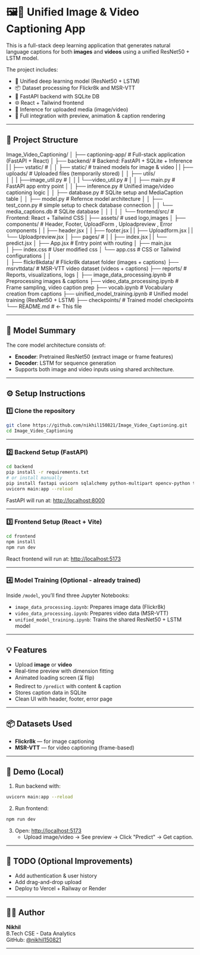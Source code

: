 
# 🖼️🎥 Unified Image & Video Captioning App

This is a full-stack deep learning application that generates natural language captions for both **images** and **videos** using a unified ResNet50 + LSTM model.

The project includes:
- 🧠 Unified deep learning model (ResNet50 + LSTM)
- 📦 Dataset processing for Flickr8k and MSR-VTT
- 🚀 FastAPI backend with SQLite DB
- 🌐 React + Tailwind frontend
- 🧠 Inference for uploaded media (image/video)
- 🌉 Full integration with preview, animation & caption rendering

---

## 📁 Project Structure

Image_Video_Captioning/
│
├── captioning-app/                      # Full-stack application (FastAPI + React)
│   ├── backend/                         # Backend: FastAPI + SQLite + Inference
|   |   ├── vstatic/                     #
│   │   ├── static/                      # trained models for image & video
|   |   ├── uploads/                     # Uploaded files (temporarily stored)
│   │   ├── utils/                 
│   │   |   ├──image_util.py             #
│   │   |   └──video_util.py             #
│   │   ├── main.py                      # FastAPI app entry point
│   │   ├── inference.py                 # Unified image/video captioning logic
│   │   ├── database.py                  # SQLite setup and MediaCaption table
│   │   ├── model.py                     # Refernce model architecture
│   │   ├── test_conn.py                 # simple setup to check database connection
│   │   └── media_captions.db            # SQLite database
│   │
│   │
│   └── frontend/src/                    # Frontend: React + Tailwind CSS
|       ├── assets/                      # used logo,images
│       ├── components/                  # Header, Footer, UploadForm , Uploadpreview , Error components
│       |   ├── header.jsx
│       |   ├── footer.jsx
|       |   ├── Uploadform.jsx
|       |   └── Uploadpreview.jsx
│       ├── pages/                       # 
│       |   ├── index.jsx
|       |   └── predict.jsx
│       ├── App.jsx                      # Entry point with routing
│       ├── main.jsx                      
│       ├── index.css                    # User modified css
│       └── app.css                      # CSS or Tailwind configurations
│
│  
│
├── flickr8kdata/                        # Flickr8k dataset folder (images + captions)
├── msrvttdata/                          # MSR-VTT video dataset (videos + captions)
├── reports/                             # Reports, visualizations, logs
│
├── image_data_processing.ipynb          # Preprocessing images & captions
├── video_data_processing.ipynb          # Frame sampling, video caption prep
├── vocab.ipynb                          # Vocabulary creation from captions
├── uinified_model_training.ipynb        # Unified model training (ResNet50 + LSTM)
├── checkpoints/                         # Trained model checkpoints
└── README.md                            # ← This file


---

## 🧠 Model Summary

The core model architecture consists of:
- **Encoder**: Pretrained ResNet50 (extract image or frame features)
- **Decoder**: LSTM for sequence generation
- Supports both image and video inputs using shared architecture.

---

## ⚙️ Setup Instructions

### 1️⃣ Clone the repository
```bash
git clone https://github.com/nikhil150821/Image_Video_Captioning.git
cd Image_Video_Captioning
```

---

### 2️⃣ Backend Setup (FastAPI)
```bash
cd backend
pip install -r requirements.txt
# or install manually
pip install fastapi uvicorn sqlalchemy python-multipart opencv-python torch torchvision
uvicorn main:app --reload
```
FastAPI will run at: [http://localhost:8000](http://localhost:8000)

---

### 3️⃣ Frontend Setup (React + Vite)
```bash
cd frontend
npm install
npm run dev
```
React frontend will run at: [http://localhost:5173](http://localhost:5173)

---

### 4️⃣ Model Training (Optional - already trained)
Inside `/model`, you’ll find three Jupyter Notebooks:
- `image_data_processing.ipynb`: Prepares image data (Flickr8k)
- `video_data_processing.ipynb`: Prepares video data (MSR-VTT)
- `unified_model_training.ipynb`: Trains the shared ResNet50 + LSTM model

---

## 💡 Features

- Upload **image** or **video**
- Real-time preview with dimension fitting
- Animated loading screen (⏳ flip)
- Redirect to `/predict` with content & caption
- Stores caption data in SQLite
- Clean UI with header, footer, error page

---

## 📦 Datasets Used

- **Flickr8k** — for image captioning
- **MSR-VTT** — for video captioning (frame-based)

---

## 🏁 Demo (Local)

1. Run backend with:
```bash
uvicorn main:app --reload
```

2. Run frontend:
```bash
npm run dev
```

3. Open: [http://localhost:5173](http://localhost:5173)
   - Upload image/video → See preview → Click "Predict" → Get caption.

---

## 📌 TODO (Optional Improvements)
- Add authentication & user history
- Add drag-and-drop upload
- Deploy to Vercel + Railway or Render

---

## 🧑‍💻 Author

**Nikhil**  
B.Tech CSE - Data Analytics  
GitHub: [@nikhil150821](https://github.com/nikhil150821)

---
